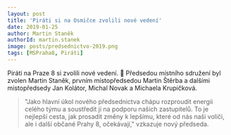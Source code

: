```yaml
---
layout: post
title: 'Piráti si na Osmičce zvolili nové vedení'
date: 2019-01-25
author: Martin Staněk
authorId: martin.stanek
image: posts/predsednictvo-2019.png
tags: [MSPraha8, Piráti]
---
```


Piráti na Praze 8 si zvolili nové vedení. 🏴 Předsedou místního sdružení byl zvolen Martin Staněk, prvním místopředsedou Martin Štěrba a dalšími místopředsedy Jan Kolátor, Michal Novak a Michaela Krupičková.

> "Jako hlavní úkol nového předsednictva chápu rozproudit energii celého týmu a soustředit ji na podporu našich zastupitelů. To je nejlepší cesta, jak prosadit změny k lepšímu, které od nás naši voliči, ale i další občané Prahy 8, očekávají," vzkazuje nový předseda.
